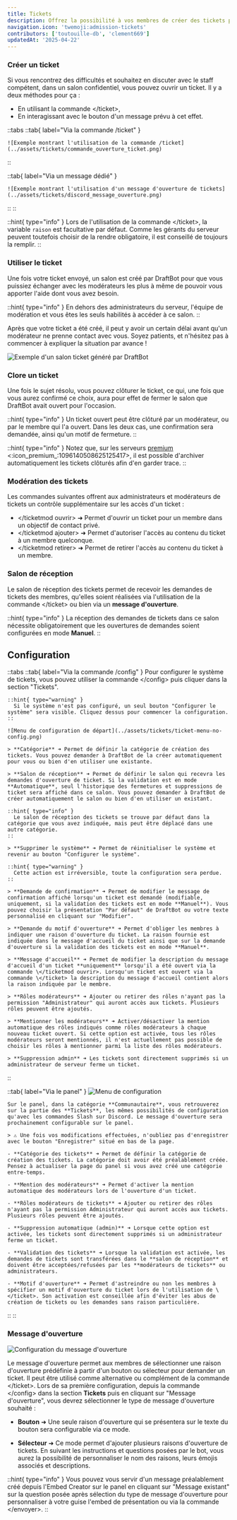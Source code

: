 ```yaml
---
title: Tickets
description: Offrez la possibilité à vos membres de créer des tickets pour qu'ils puissent recevoir une assistance de l'équipe de votre serveur, en toute confidentialité.
navigation.icon: 'twemoji:admission-tickets'
contributors: ['toutouille-db', 'clement669']
updatedAt: '2025-04-22'
---
```


### Créer un ticket

Si vous rencontrez des difficultés et souhaitez en discuter avec le staff compétent, dans un salon confidentiel, vous pouvez ouvrir un ticket. Il y a deux méthodes pour ça :
- En utilisant la commande \</ticket>,
- En interagissant avec le bouton d'un message prévu à cet effet.

::tabs
  ::tab{ label="Via la commande /ticket" }

    ![Exemple montrant l'utilisation de la commande /ticket](../assets/tickets/commande_ouverture_ticket.png)
  ::

  ::tab{ label="Via un message dédié" }

    ![Exemple montrant l'utilisation d'un message d'ouverture de tickets](../assets/tickets/discord_message_ouverture.png)
  ::
::

::hint{ type="info" }
  Lors de l'utilisation de la commande \</ticket>, la variable `raison` est facultative par défaut. Comme les gérants du serveur peuvent toutefois choisir de la rendre obligatoire, il est conseillé de toujours la remplir.
::

### Utiliser le ticket

Une fois votre ticket envoyé, un salon est créé par DraftBot pour que vous puissiez échanger avec les modérateurs les plus à même de pouvoir vous apporter l'aide dont vous avez besoin.

::hint{ type="info" }
  En dehors des administrateurs du serveur, l'équipe de modération et vous êtes les seuls habilités à accéder à ce salon.
::

Après que votre ticket a été créé, il peut y avoir un certain délai avant qu'un modérateur ne prenne contact avec vous. Soyez patients, et n'hésitez pas à commencer à expliquer la situation par avance !

![Exemple d'un salon ticket généré par DraftBot](../assets/tickets/discord_salon_ticket.png)

### Clore un ticket

Une fois le sujet résolu, vous pouvez clôturer le ticket, ce qui, une fois que vous aurez confirmé ce choix, aura pour effet de fermer le salon que DraftBot avait ouvert pour l'occasion.

::hint{ type="info" }
  Un ticket ouvert peut être clôturé par un modérateur, ou par le membre qui l'a ouvert. Dans les deux cas, une confirmation sera demandée, ainsi qu'un motif de fermeture.
::

::hint{ type="info" }
  Notez que, sur les serveurs [premium](/premium) <:icon_premium_:1096140508625125417>, il est possible d'archiver automatiquement les tickets clôturés afin d'en garder trace.
::

### Modération des tickets

Les commandes suivantes offrent aux administrateurs et modérateurs de tickets un contrôle supplémentaire sur les accès d'un ticket :

- \</ticketmod ouvrir>  ➜ Permet d'ouvrir un ticket pour un membre dans un objectif de contact privé.
- \</ticketmod ajouter> ➜ Permet d'autoriser l'accès au contenu du ticket à un membre quelconque.
- \</ticketmod retirer> ➜ Permet de retirer l'accès au contenu du ticket à un membre.

### Salon de réception

Le salon de réception des tickets permet de recevoir les demandes de tickets des membres, qu'elles soient réalisées via l'utilisation de la commande \</ticket> ou bien via un **message d'ouverture**.

::hint{ type="info" }
  La réception des demandes de tickets dans ce salon nécessite obligatoirement que les ouvertures de demandes soient configurées en mode **Manuel**.
::

## Configuration

::tabs
  ::tab{ label="Via la commande /config" }
    Pour configurer le système de tickets, vous pouvez utiliser la commande \</config> puis cliquer dans la section "Tickets".

    ::hint{ type="warning" }
      Si le système n'est pas configuré, un seul bouton "Configurer le système" sera visible. Cliquez dessus pour commencer la configuration.
    ::

    ![Menu de configuration de départ](../assets/tickets/ticket-menu-no-config.png)

    > **Catégorie** ➜ Permet de définir la catégorie de création des tickets. Vous pouvez demander à DraftBot de la créer automatiquement pour vous ou bien d'en utiliser une existante.

    > **Salon de réception** ➜ Permet de définir le salon qui recevra les demandes d'ouverture de ticket. Si la validation est en mode **Automatique**, seul l'historique des fermetures et suppressions de ticket sera affiché dans ce salon. Vous pouvez demander à DraftBot de créer automatiquement le salon ou bien d'en utiliser un existant.

    ::hint{ type="info" }
      Le salon de réception des tickets se trouve par défaut dans la catégorie que vous avez indiquée, mais peut être déplacé dans une autre catégorie.
    ::

    > **Supprimer le système** ➜ Permet de réinitialiser le système et revenir au bouton "Configurer le système".

    ::hint{ type="warning" }
      Cette action est irréversible, toute la configuration sera perdue.
    ::

    > **Demande de confirmation** ➜ Permet de modifier le message de confirmation affiché lorsqu'un ticket est demandé (modifiable, uniquement, si la validation des tickets est en mode **Manuel**). Vous pouvez choisir la présentation "Par défaut" de DraftBot ou votre texte personnalisé en cliquant sur "Modifier".

    > **Demande du motif d'ouverture** ➜ Permet d'obliger les membres à indiquer une raison d'ouverture du ticket. La raison fournie est indiquée dans le message d'accueil du ticket ainsi que sur la demande d'ouverture si la validation des tickets est en mode **Manuel**.

    > **Message d'accueil** ➜ Permet de modifier la description du message d'accueil d'un ticket **uniquement** lorsqu'il a été ouvert via la commande \</ticketmod ouvrir>. Lorsqu'un ticket est ouvert via la commande \</ticket> la description du message d'accueil contient alors la raison indiquée par le membre.

    > **Rôles modérateurs** ➜ Ajouter ou retirer des rôles n'ayant pas la permission "Administrateur" qui auront accès aux tickets. Plusieurs rôles peuvent être ajoutés.

    > **Mentionner les modérateurs** ➜ Activer/désactiver la mention automatique des rôles indiqués comme rôles modérateurs à chaque nouveau ticket ouvert. Si cette option est activée, tous les rôles modérateurs seront mentionnés, il n'est actuellement pas possible de choisir les rôles à mentionner parmi la liste des rôles modérateurs.

    > **Suppression admin** ➜ Les tickets sont directement supprimés si un administrateur de serveur ferme un ticket.
  ::

  ::tab{ label="Via le panel" }
    ![Menu de configuration](../assets/tickets/ticket-panel-config.png)

    Sur le panel, dans la catégorie **Communautaire**, vous retrouverez sur la partie des **Tickets**, les mêmes possibilités de configuration qu'avec les commandes Slash sur Discord. Le message d'ouverture sera prochainement configurable sur le panel.

    > ⚠️ Une fois vos modifications effectuées, n'oubliez pas d'enregistrer avec le bouton "Enregistrer" situé en bas de la page.

    - **Catégorie des tickets** ➜ Permet de définir la catégorie de création des tickets. La catégorie doit avoir été préalablement créée. Pensez à actualiser la page du panel si vous avez créé une catégorie entre-temps.

    - **Mention des modérateurs** ➜ Permet d'activer la mention automatique des modérateurs lors de l'ouverture d'un ticket.

    - **Rôles modérateurs de tickets** ➜ Ajouter ou retirer des rôles n'ayant pas la permission Administrateur qui auront accès aux tickets. Plusieurs rôles peuvent être ajoutés.

    - **Suppression automatique (admin)** ➜ Lorsque cette option est activée, les tickets sont directement supprimés si un administrateur ferme un ticket.

    - **Validation des tickets** ➜ Lorsque la validation est activée, les demandes de tickets sont transférées dans le **salon de réception** et doivent être acceptées/refusées par les **modérateurs de tickets** ou administrateurs.

    - **Motif d'ouverture** ➜ Permet d'astreindre ou non les membres à spécifier un motif d'ouverture du ticket lors de l'utilisation de \</ticket>. Son activation est conseillée afin d'éviter les abus de création de tickets ou les demandes sans raison particulière.
  ::
::

### Message d'ouverture

![Configuration du message d'ouverture](../assets/tickets/ticket-open-message.png)

Le message d'ouverture permet aux membres de sélectionner une raison d'ouverture prédéfinie à partir d'un bouton ou sélecteur pour demander un ticket. Il peut être utilisé comme alternative ou complément de la commande \</ticket>.
Lors de sa première configuration, depuis la commande \</config> dans la section **Tickets** puis en cliquant sur "Message d'ouverture", vous devrez sélectionner le type de message d'ouverture souhaité :

- **Bouton** ➜ Une seule raison d'ouverture qui se présentera sur le texte du bouton sera configurable via ce mode.

- **Sélecteur** ➜ Ce mode permet d'ajouter plusieurs raisons d'ouverture de tickets. En suivant les instructions et questions posées par le bot, vous aurez la possibilité de personnaliser le nom des raisons, leurs émojis associés et descriptions.

::hint{ type="info" }
  Vous pouvez vous servir d'un message préalablement créé depuis l'Embed Creator sur le panel en cliquant sur "Message existant" sur la question posée après sélection du type de message d'ouverture pour personnaliser à votre guise l'embed de présentation ou via la commande \</envoyer>.
::



